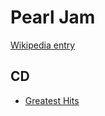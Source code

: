 # Pearl Jam

[Wikipedia entry](https://en.wikipedia.org/wiki/Pearl_Jam)

## CD

- [Greatest Hits](Greatest_Hits.md)
